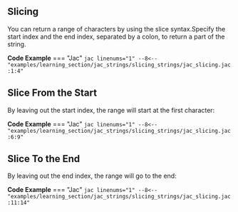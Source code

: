 ## Slicing
You can return a range of characters by using the slice syntax.Specify the start index and the end index, separated by a colon, to return a part of the string.

**Code Example**
=== "Jac"
    ```jac linenums="1"
    --8<-- "examples/learning_section/jac_strings/slicing_strings/jac_slicing.jac:1:4"
    ```

## Slice From the Start
By leaving out the start index, the range will start at the first character:

**Code Example**
=== "Jac"
    ```jac linenums="1"
    --8<-- "examples/learning_section/jac_strings/slicing_strings/jac_slicing.jac:6:9"
    ```

## Slice To the End
By leaving out the end index, the range will go to the end:

**Code Example**
=== "Jac"
    ```jac linenums="1"
    --8<-- "examples/learning_section/jac_strings/slicing_strings/jac_slicing.jac:11:14"
    ```